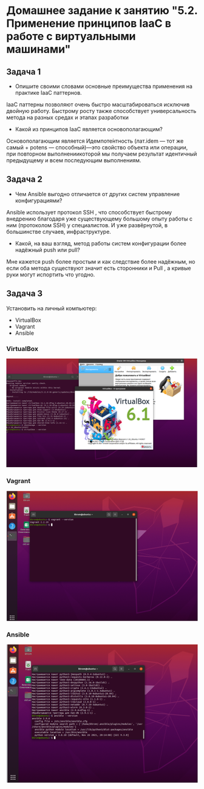 
# Домашнее задание к занятию "5.2. Применение принципов IaaC в работе с виртуальными машинами"


## Задача 1

- Опишите своими словами основные преимущества применения на практике IaaC паттернов.


 IaaC паттерны позволяют очень быстро масштабироваться исключив двойную работу. Быстрому росту также способствует универсальность метода на разных средах и этапах разработки

- Какой из принципов IaaC является основополагающим?

 Основополагающим является Идемпоте́нтность (лат.idem — тот же самый + potens — способный)—это свойство объекта или операции, при повторном выполнениикоторой мы получаем результат идентичный предыдущему и всем последующим выполнениям.

## Задача 2

- Чем Ansible выгодно отличается от других систем управление конфигурациями?

Ansible использует протокол SSH , что способствует быстрому внедрению благодаря уже существующему большому опыту работы с ним (протоколом SSH) у специалистов. И уже развёрнутой, в большинстве случаев, инфраструктуре. 

- Какой, на ваш взгляд, метод работы систем конфигурации более надёжный push или pull?

Мне кажется push более простым и как следствие более надёжным, но если оба метода существуют значит есть сторонники и Pull , а кривые руки могут испортить что угодно. 

## Задача 3

Установить на личный компьютер:

- VirtualBox
- Vagrant
- Ansible

 ### VirtualBox

![](im\2022-02-06_225419.png)


 ### Vagrant

![](im\2022-02-06_233725.png)


 ### Ansible

![](im\2022-02-06_234814.png)



